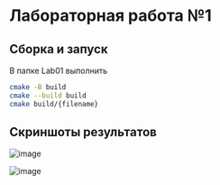 # Лабораторная работа №1

## Сборка и запуск

В папке Lab01 выполнить

``` bash
cmake -B build
cmake --build build
cmake build/{filename}
```

## Скриншоты результатов

![image](https://github.com/user-attachments/assets/dd977b46-8b0b-4418-889a-e6225e9c9cdc)


![image](https://github.com/user-attachments/assets/a63872b4-3e71-4501-a4b3-d5b522651305)
